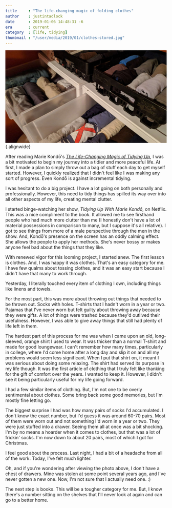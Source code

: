 ```yaml
---
title     : "The life-changing magic of folding clothes"
author    : justintadlock
date      : 2019-01-06 14:48:31 -6
era       : current
category  : [life, tidying]
thumbnail : "/user/media/2019/01/clothes-stored.jpg"
---
```


![Clothes folded neatly and stood upright within storage containers.](/user/media/2019/01/clothes-stored.jpg){.alignwide}

After reading Marie Kondō's _[The Life-Changing Magic of Tidying Up](/archives/2019/01/03/the-life-changing-magic-of-tidying-up)_, I was a bit motivated to begin my journey into a tidier and more peaceful life.  At first, I made a plan to simply throw out a bag of stuff each day to get myself started.  However, I quickly realized that I didn't feel like I was making any sort of progress.  Even Kondō is against incremental tidying.

I was hesitant to do a big project.  I have a lot going on both personally and professionally.  However, this need to tidy things has spilled its way over into all other aspects of my life, creating mental clutter.

I started binge-watching her show, _Tidying Up With Marie Kondō_, on Netflix.  This was a nice compliment to the book.  It allowed me to see firsthand people who had much more clutter than me (I honestly don't have a lot of material possessions in comparison to many, but I suppose it's all relative).  I got to see things from more of a male perspective through the men in the show.  And, Kondō's presence on the screen has an oddly calming effect.  She allows the people to apply her methods.  She's never bossy or makes anyone feel bad about the things that they like.

With renewed vigor for this looming project, I started anew.  The first lesson is clothes.  And, I was happy it was clothes.  That's an easy category for me.  I have few qualms about tossing clothes, and it was an easy start because I didn't have that many to work through.

Yesterday, I literally touched every item of clothing I own, including things like linens and towels.

For the most part, this was more about throwing out things that needed to be thrown out.  Socks with holes.  T-shirts that I hadn't worn in a year or two.  Pajamas that I've never worn but felt guilty about throwing away because they were gifts.  A lot of things were trashed because they'd outlived their usefulness.  However, I was able to give away things that still had plenty of life left in them.

The hardest part of this process for me was when I came upon an old, long-sleeved, orange shirt I used to wear.  It was thicker than a normal T-shirt and made for good loungewear.  I can't remember how many times, particularly in college, where I'd come home after a long day and slip it on and all my problems would seem less significant.  When I put that shirt on, it meant I was serious about doing some relaxing.  The shirt had served its purpose in my life though.  It was the first article of clothing that I truly felt like thanking for the gift of comfort over the years.  I wanted to keep it.  However, I didn't see it being particularly useful for my life going forward.

I had a few similar items of clothing.  But, I'm not one to be overly sentimental about clothes.  Some bring back some good memories, but I'm mostly fine letting go.

The biggest surprise I had was how many pairs of socks I'd accumulated.  I don't know the exact number, but I'd guess it was around 60-70 pairs.  Most of them were worn out and not something I'd worn in a year or two.  They were just stuffed into a drawer.  Seeing them all at once was a bit shocking.  I'm by no means a hoarder when it comes to clothes, but that was a lot of frickin' socks.  I'm now down to about 20 pairs, most of which I got for Christmas.

I feel good about the process.  Last night, I had a bit of a headache from all of the work.  Today, I've felt much lighter.

Oh, and if you're wondering after viewing the photo above, I don't have a chest of drawers.  Mine was stolen at some point several years ago, and I've never gotten a new one.  Now, I'm not sure that I actually need one. :)

The next step is books.  This will be a tougher category for me.  But, I know there's a number sitting on the shelves that I'll never look at again and can go to a better home.
